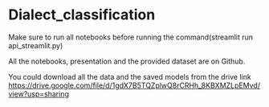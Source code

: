 # Dialect_classification
Make sure to run all notebooks before running the command(streamlit run api_streamlit.py)

All the notebooks, presentation and the provided dataset are on  Github.

You could download all the data and the saved models from the drive link https://drive.google.com/file/d/1gdX7B5TQZplwQ8rCRHh_8KBXMZLpEMvd/view?usp=sharing

